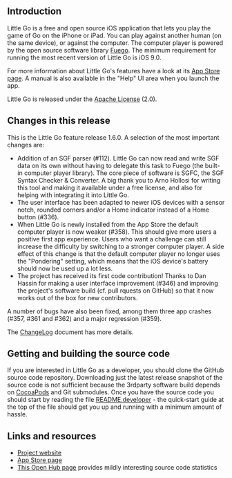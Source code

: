 ## Introduction

Little Go is a free and open source iOS application that lets you play the game of Go on the iPhone or iPad. You can play against another human (on the same device), or against the computer. The computer player is powered by the open source software library [Fuego](http://fuego.sf.net/). The minimum requirement for running the most recent version of Little Go is iOS 9.0.

For more information about Little Go's features have a look at its [App Store page](https://apps.apple.com/us/app/little-go/id490753989?ls=1). A manual is also available in the "Help" UI area when you launch the app.

Little Go is released under the [Apache License](http://www.apache.org/licenses/LICENSE-2.0) (2.0).


## Changes in this release

This is the Little Go feature release 1.6.0. A selection of the most important changes are:

- Addition of an SGF parser (#112). Little Go can now read and write SGF data on its own without having to delegate this task to Fuego (the built-in computer player library). The core piece of software is SGFC, the SGF Syntax Checker & Converter. A big thank you to Arno Hollosi for writing this tool and making it available under a free license, and also for helping with integrating it into Little Go.
- The user interface has been adapted to newer iOS devices with a sensor notch, rounded corners and/or a Home indicator instead of a Home button (#336).
- When Little Go is newly installed from the App Store the default computer player is now weaker (#358). This should give more users a positive first app experience. Users who want a challenge can still increase the difficulty by switching to a stronger computer player. A side effect of this change is that the default computer player no longer uses the "Pondering" setting, which means that the iOS device's battery should now be used up a lot less.
- The project has received its first code contribution! Thanks to Dan Hassin for making a user interface improvement (#346) and improving the project's software build (cf. pull rquests on GitHub) so that it now works out of the box for new contributors.

A number of bugs have also been fixed, among them three app crashes (#357, #361 and #362) and a major regression (#359).

The [ChangeLog](doc/ChangeLog) document has more details.


## Getting and building the source code

If you are interested in Little Go as a developer, you should clone the GitHub source code repository. Downloading just the latest release snapshot of the source code is not sufficient because the 3rdparty software build depends on [CocoaPods](https://cocoapods.org/) and Git submodules. Once you have the source code you should start by reading the file [README.developer](doc/README.developer) - the quick-start guide at the top of the file should get you up and running with a minimum amount of hassle.


## Links and resources

* [Project website](https://littlego.herzbube.ch/)
* [App Store page](https://apps.apple.com/us/app/little-go/id490753989?ls=1)
* [This Open Hub page](https://www.openhub.net/p/littlego) provides mildly interesting source code statistics
